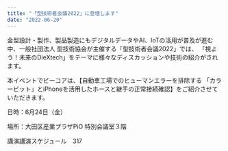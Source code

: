 ```yaml
---
title: "「型技術者会議2022」に登壇します"
date: "2022-06-20"
---
```


金型設計・製作、製品製造にもデジタルデータやAI、IoTの活用が普及が進む中、一般社団法人 型技術協会が主催する「型技術者会議2022」では、
「視よう！未来のDieXtech」をテーマに様々なディスカッションや技術の紹介がされます。
>
本イベントでビーコアは、【自動車工場でのヒューマンエラーを排除する
「カラービット」とiPhoneを活用したホースと継手の正常接続確認】をご紹介させていただきます。
>
>
日時：6月24日（金）
>
場所：大田区産業プラザPiO 特別会議室３階
>
講演講演スケジュール　317




